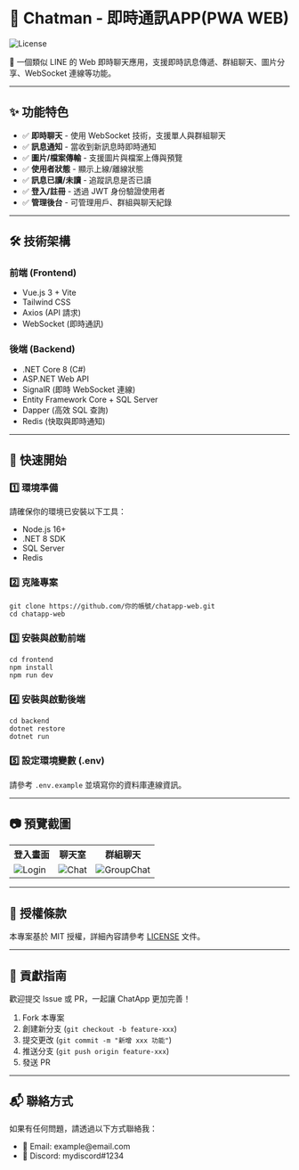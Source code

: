 <h1>📱 Chatman - 即時通訊APP(PWA WEB)</h1>
<p>
    <img src="https://img.shields.io/badge/license-MIT-green" alt="License">
</p>
<p>🚀 一個類似 LINE 的 Web 即時聊天應用，支援即時訊息傳遞、群組聊天、圖片分享、WebSocket 連線等功能。</p>

<hr>

<h2>✨ 功能特色</h2>
<ul>
    <li>✅ <b>即時聊天</b> - 使用 WebSocket 技術，支援單人與群組聊天</li>
    <li>✅ <b>訊息通知</b> - 當收到新訊息時即時通知</li>
    <li>✅ <b>圖片/檔案傳輸</b> - 支援圖片與檔案上傳與預覽</li>
    <li>✅ <b>使用者狀態</b> - 顯示上線/離線狀態</li>
    <li>✅ <b>訊息已讀/未讀</b> - 追蹤訊息是否已讀</li>
    <li>✅ <b>登入/註冊</b> - 透過 JWT 身份驗證使用者</li>
    <li>✅ <b>管理後台</b> - 可管理用戶、群組與聊天紀錄</li>
</ul>

<hr>

<h2>🛠 技術架構</h2>

<h3>前端 (Frontend)</h3>
<ul>
    <li>Vue.js 3 + Vite</li>
    <li>Tailwind CSS</li>
    <li>Axios (API 請求)</li>
    <li>WebSocket (即時通訊)</li>
</ul>

<h3>後端 (Backend)</h3>
<ul>
    <li>.NET Core 8 (C#)</li>
    <li>ASP.NET Web API</li>
    <li>SignalR (即時 WebSocket 連線)</li>
    <li>Entity Framework Core + SQL Server</li>
    <li>Dapper (高效 SQL 查詢)</li>
    <li>Redis (快取與即時通知)</li>
</ul>

<hr>

<h2>🎯 快速開始</h2>

<h3>1️⃣ 環境準備</h3>
<p>請確保你的環境已安裝以下工具：</p>
<ul>
    <li>Node.js 16+</li>
    <li>.NET 8 SDK</li>
    <li>SQL Server</li>
    <li>Redis</li>
</ul>

<h3>2️⃣ 克隆專案</h3>
<pre><code>git clone https://github.com/你的帳號/chatapp-web.git
cd chatapp-web
</code></pre>

<h3>3️⃣ 安裝與啟動前端</h3>
<pre><code>cd frontend
npm install
npm run dev
</code></pre>

<h3>4️⃣ 安裝與啟動後端</h3>
<pre><code>cd backend
dotnet restore
dotnet run
</code></pre>

<h3>5️⃣ 設定環境變數 (.env)</h3>
<p>請參考 <code>.env.example</code> 並填寫你的資料庫連線資訊。</p>

<hr>

<h2>📷 預覽截圖</h2>
<table>
    <tr>
        <th>登入畫面</th>
        <th>聊天室</th>
        <th>群組聊天</th>
    </tr>
    <tr>
        <td><img src="https://via.placeholder.com/200" alt="Login"></td>
        <td><img src="https://via.placeholder.com/200" alt="Chat"></td>
        <td><img src="https://via.placeholder.com/200" alt="GroupChat"></td>
    </tr>
</table>

<hr>

<h2>📜 授權條款</h2>
<p>本專案基於 MIT 授權，詳細內容請參考 <a href="LICENSE">LICENSE</a> 文件。</p>

<hr>

<h2>🤝 貢獻指南</h2>
<p>歡迎提交 Issue 或 PR，一起讓 ChatApp 更加完善！</p>
<ol>
    <li>Fork 本專案</li>
    <li>創建新分支 (<code>git checkout -b feature-xxx</code>)</li>
    <li>提交更改 (<code>git commit -m "新增 xxx 功能"</code>)</li>
    <li>推送分支 (<code>git push origin feature-xxx</code>)</li>
    <li>發送 PR</li>
</ol>

<hr>

<h2>📬 聯絡方式</h2>
<p>如果有任何問題，請透過以下方式聯絡我：</p>
<ul>
    <li>📧 Email: example@email.com</li>
    <li>💬 Discord: mydiscord#1234</li>
</ul>
